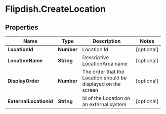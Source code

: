 # Flipdish.CreateLocation

## Properties

Name | Type | Description | Notes
------------ | ------------- | ------------- | -------------
**LocationId** | **Number** | Location Id | [optional] 
**LocationName** | **String** | Descriptive LocationArea name | [optional] 
**DisplayOrder** | **Number** | The order that the Location should be displayed on the screen | [optional] 
**ExternalLocationId** | **String** | Id of the Location on an external system | [optional] 


